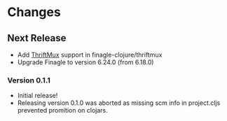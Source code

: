 # Changes

## Next Release

* Add [ThriftMux](http://twitter.github.io/finagle/docs/index.html#com.twitter.finagle.mux.package) support in finagle-clojure/thriftmux
* Upgrade Finagle to version 6.24.0 (from 6.18.0)

### Version 0.1.1

* Initial release!
* Releasing version 0.1.0 was aborted as missing scm info in project.cljs prevented promition on clojars.
